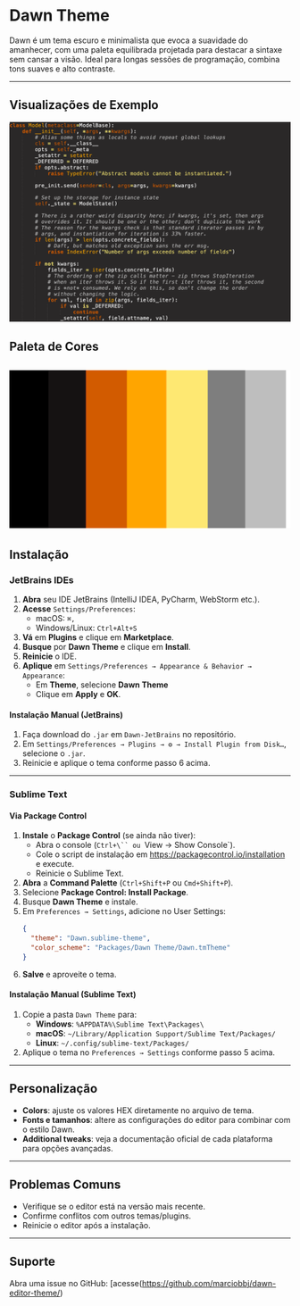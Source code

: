 # Dawn Theme

Dawn é um tema escuro e minimalista que evoca a suavidade do amanhecer, com uma paleta equilibrada projetada para destacar a sintaxe sem cansar a visão. Ideal para longas sessões de programação, combina tons suaves e alto contraste.

---

## Visualizações de Exemplo
![Dawn Jetbrains](./imgs/example_1.png)

## Paleta de Cores
![Dawn Color Palette](./imgs/dawncolor-palette.png)
---

## Instalação

### JetBrains IDEs
1. **Abra** seu IDE JetBrains (IntelliJ IDEA, PyCharm, WebStorm etc.).
2. **Acesse** `Settings/Preferences`:
   - macOS: `⌘,`
   - Windows/Linux: `Ctrl+Alt+S`
3. **Vá** em **Plugins** e clique em **Marketplace**.
4. **Busque** por **Dawn Theme** e clique em **Install**.
5. **Reinicie** o IDE.
6. **Aplique** em `Settings/Preferences → Appearance & Behavior → Appearance`:
   - Em **Theme**, selecione **Dawn Theme**
   - Clique em **Apply** e **OK**.

#### Instalação Manual (JetBrains)
1. Faça download do `.jar` em `Dawn-JetBrains` no repositório.
2. Em `Settings/Preferences → Plugins → ⚙️ → Install Plugin from Disk…`, selecione o `.jar`.
3. Reinicie e aplique o tema conforme passo 6 acima.

---

### Sublime Text
#### Via Package Control
1. **Instale** o **Package Control** (se ainda não tiver):
   - Abra o console (`Ctrl+\`` ou `View → Show Console`).
   - Cole o script de instalação em https://packagecontrol.io/installation e execute.
   - Reinicie o Sublime Text.
2. **Abra** a **Command Palette** (`Ctrl+Shift+P` ou `Cmd+Shift+P`).
3. Selecione **Package Control: Install Package**.
4. Busque **Dawn Theme** e instale.
5. Em `Preferences → Settings`, adicione no User Settings:
   ```json
   {
     "theme": "Dawn.sublime-theme",
     "color_scheme": "Packages/Dawn Theme/Dawn.tmTheme"
   }
   ```
6. **Salve** e aproveite o tema.

#### Instalação Manual (Sublime Text)
1. Copie a pasta `Dawn Theme` para:
   - **Windows**: `%APPDATA%\Sublime Text\Packages\`
   - **macOS**: `~/Library/Application Support/Sublime Text/Packages/`
   - **Linux**: `~/.config/sublime-text/Packages/`
2. Aplique o tema no `Preferences → Settings` conforme passo 5 acima.

---

## Personalização
- **Colors**: ajuste os valores HEX diretamente no arquivo de tema.
- **Fonts e tamanhos**: altere as configurações do editor para combinar com o estilo Dawn.
- **Additional tweaks**: veja a documentação oficial de cada plataforma para opções avançadas.

---

## Problemas Comuns
- Verifique se o editor está na versão mais recente.
- Confirme conflitos com outros temas/plugins.
- Reinicie o editor após a instalação.

---

## Suporte
Abra uma issue no GitHub: [acesse(https://github.com/marciobbj/dawn-editor-theme/)

